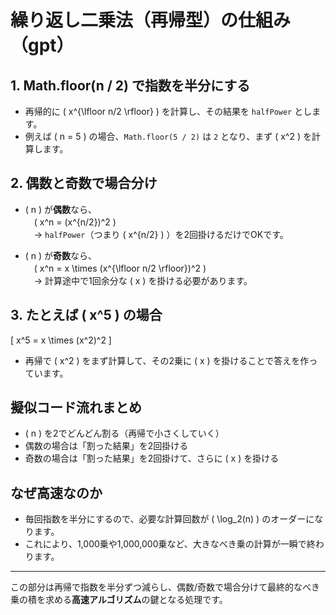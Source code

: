 # 繰り返し二乗法（再帰型）の仕組み（gpt）

## 1. Math.floor(n / 2) で指数を半分にする

- 再帰的に \( x^{\lfloor n/2 \rfloor} \) を計算し、その結果を `halfPower` とします。
- 例えば \( n = 5 \) の場合、`Math.floor(5 / 2)` は `2` となり、まず \( x^2 \) を計算します。

## 2. 偶数と奇数で場合分け

- \( n \) が**偶数**なら、  
  　\( x^n = (x^{n/2})^2 \)  
  　→ `halfPower`（つまり \( x^{n/2} \) ）を2回掛けるだけでOKです。

- \( n \) が**奇数**なら、  
  　\( x^n = x \times (x^{\lfloor n/2 \rfloor})^2 \)  
  　→ 計算途中で1回余分な \( x \) を掛ける必要があります。

## 3. たとえば \( x^5 \) の場合

\[
x^5 = x \times (x^2)^2
\]

- 再帰で \( x^2 \) をまず計算して、その2乗に \( x \) を掛けることで答えを作っています。

## 擬似コード流れまとめ

- \( n \) を2でどんどん割る（再帰で小さくしていく）
- 偶数の場合は「割った結果」を2回掛ける
- 奇数の場合は「割った結果」を2回掛けて、さらに \( x \) を掛ける

## なぜ高速なのか

- 毎回指数を半分にするので、必要な計算回数が \( \log_2(n) \) のオーダーになります。
- これにより、1,000乗や1,000,000乗など、大きなべき乗の計算が一瞬で終わります。

---

この部分は再帰で指数を半分ずつ減らし、偶数/奇数で場合分けて最終的なべき乗の積を求める**高速アルゴリズム**の鍵となる処理です。
